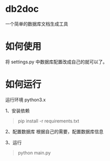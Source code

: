 # db2doc
一个简单的数据库文档生成工具

# 如何使用
将 settings.py 中数据库配置改成自己的就可以了。

# 如何运行
运行环境 python3.x

1、安装依赖
>  pip install -r requirements.txt

2、配置数据库
根据自己的需要，配置数据库信息

3、运行
> python main.py 

